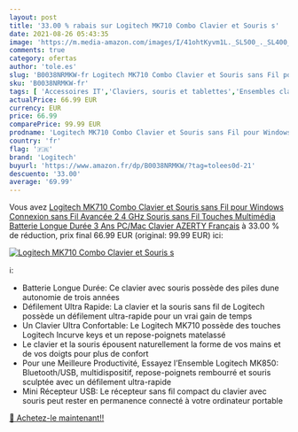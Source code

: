```yaml
---
layout: post
title: '33.00 % rabais sur Logitech MK710 Combo Clavier et Souris s'
date: 2021-08-26 05:43:35
image: 'https://m.media-amazon.com/images/I/41ohtKyvm1L._SL500_._SL400_.jpg'
comments: true
category: ofertas
author: 'tole.es'
slug: 'B0038NRMKW-fr Logitech MK710 Combo Clavier et Souris sans Fil pour...'
sku: 'B0038NRMKW-fr'
tags: [ 'Accessoires IT','Claviers, souris et tablettes','Ensembles clavier et souris','Informatique','logitech', ]
actualPrice: 66.99 EUR
currency: EUR
price: 66.99
comparePrice: 99.99 EUR
prodname: 'Logitech MK710 Combo Clavier et Souris sans Fil pour Windows  Connexion sans Fil Avancée 2 4 GHz  Souris sans Fil  Touches Multimédia  Batterie Longue Durée 3 Ans  PC/Mac  Clavier AZERTY Français'
country: 'fr'
flag: '🇫🇷'
brand: 'Logitech'
buyurl: 'https://www.amazon.fr/dp/B0038NRMKW/?tag=tolees0d-21'
descuento: '33.00'
average: '69.99'
---
```


Vous avez [Logitech MK710 Combo Clavier et Souris sans Fil pour Windows  Connexion sans Fil Avancée 2 4 GHz  Souris sans Fil  Touches Multimédia  Batterie Longue Durée 3 Ans  PC/Mac  Clavier AZERTY Français](https://www.amazon.fr/dp/B0038NRMKW/?tag=tolees0d-21)  à  33.00 % de réduction, prix final  66.99 EUR (original: 99.99 EUR) ici:

[![Logitech MK710 Combo Clavier et Souris s](https://m.media-amazon.com/images/I/41ohtKyvm1L._SL500_._SL400_.jpg)](https://www.amazon.fr/dp/B0038NRMKW/?tag=tolees0d-21)

ℹ️:

- Batterie Longue Durée: Ce clavier avec souris possède des piles dune autonomie de trois années
- Défilement Ultra Rapide: La clavier et la souris sans fil de Logitech possède un défilement ultra-rapide pour un vrai gain de temps
- Un Clavier Ultra Confortable: Le Logitech MK710 possède des touches Logitech Incurve keys et un repose-poignets matelassé
- Le clavier et la souris épousent naturellement la forme de vos mains et de vos doigts pour plus de confort
- Pour une Meilleure Productivité, Essayez l’Ensemble Logitech MK850: Bluetooth/USB, multidispositif, repose-poignets rembourré et souris sculptée avec un défilement ultra-rapide
- Mini Récepteur USB: Le récepteur sans fil compact du clavier avec souris peut rester en permanence connecté à votre ordinateur portable

[🛒 Achetez-le maintenant!!](https://www.amazon.fr/dp/B0038NRMKW/?tag=tolees0d-21)
